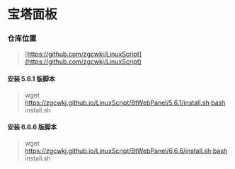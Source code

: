 # 宝塔面板

### 仓库位置

> [https://github.com/zgcwkj/LinuxScript](https://github.com/zgcwkj/LinuxScript)

#### 安装 5.6.1 版脚本

> wget https://zgcwkj.github.io/LinuxScript/BtWebPanel/5.6.1/install.sh;bash install.sh

#### 安装 6.6.6 版脚本

> wget https://zgcwkj.github.io/LinuxScript/BtWebPanel/6.6.6/install.sh;bash install.sh
